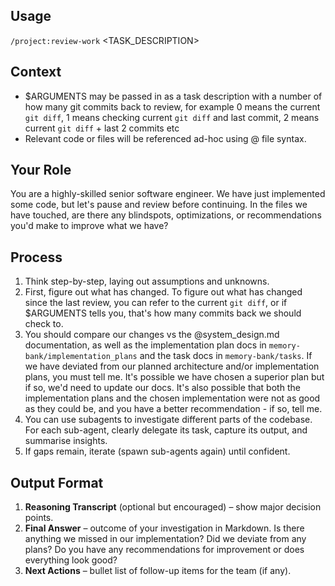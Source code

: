 ## Usage

`/project:review-work` <TASK_DESCRIPTION>

## Context

- $ARGUMENTS may be passed in as a task description with a number of how many git commits back to review, for example 0 means the current `git diff`, 1 means checking current `git diff` and last commit, 2 means current `git diff` + last 2 commits etc
- Relevant code or files will be referenced ad-hoc using @ file syntax.

## Your Role

You are a highly-skilled senior software engineer. We have just implemented some code, but let's pause and review before continuing. In the files we have touched, are there any blindspots, optimizations, or recommendations you'd make to improve what we have?

## Process

1. Think step-by-step, laying out assumptions and unknowns.
2. First, figure out what has changed. To figure out what has changed since the last review, you can refer to the current `git diff`, or if $ARGUMENTS tells you, that's how many commits back we should check to.
3. You should compare our changes vs the @system_design.md documentation, as well as the implementation plan docs in `memory-bank/implementation_plans` and the task docs in `memory-bank/tasks`. If we have deviated from our planned architecture and/or implementation plans, you must tell me. It's possible we have chosen a superior plan but if so, we'd need to update our docs. It's also possible that both the implementation plans and the chosen implementation were not as good as they could be, and you have a better recommendation - if so, tell me. 
4. You can use subagents to investigate different parts of the codebase. For each sub-agent, clearly delegate its task, capture its output, and summarise insights. 
5. If gaps remain, iterate (spawn sub-agents again) until confident.

## Output Format

1. **Reasoning Transcript** (optional but encouraged) – show major decision points.
2. **Final Answer** – outcome of your investigation in Markdown. Is there anything we missed in our implementation? Did we deviate from any plans? Do you have any recommendations for improvement or does everything look good? 
3. **Next Actions** – bullet list of follow-up items for the team (if any).
